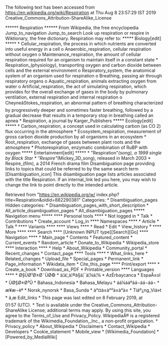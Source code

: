 The following text has been accessed from https://en.wikipedia.org/wiki/Respiration at Thu Aug 8 23:57:29 IST 2019
Creative_Commons_Attribution-ShareAlike_License




















****** Respiration ******
From Wikipedia, the free encyclopedia
Jump_to_navigation Jump_to_search
 Look up respiration or respire in Wiktionary, the free dictionary.
Respiration may refer to:
***** Biology[edit] *****
    * Cellular_respiration, the process in which nutrients are converted into
      useful energy in a cell
          o Anaerobic_respiration, cellular respiration without oxygen
          o Maintenance_respiration, the amount of cellular respiration
            required for an organism to maintain itself in a constant state
    * Respiration_(physiology), transporting oxygen and carbon dioxide between
      cells and the external environment
          o Respiratory_system, the anatomical system of an organism used for
            respiration
          o Breathing, passing air through respiratory organs
          o Aquatic_respiration, animals extracting oxygen from water
          o Artificial_respiration, the act of simulating respiration, which
            provides for the overall exchange of gases in the body by pulmonary
            ventilation, external respiration and internal respiration
          o CheyneâStokes_respiration, an abnormal pattern of breathing
            characterized by progressively deeper and sometimes faster
            breathing, followed by a gradual decrease that results in a
            temporary stop in breathing called an apnea
    * Respiration, a journal by Karger_Publishers
***** Ecology[edit] *****
    * Carbon_respiration, a concept used in calculating carbon (as CO
      2) flux occurring in the atmosphere
    * Ecosystem_respiration, measurement of gross carbon dioxide production by
      all organisms in an ecosystem
    * Root_respiration, exchange of gases between plant roots and the
      atmosphere
    * Photorespiration, enzymatic combination of RuBP with oxygen
***** Entertainment[edit] *****
    * "Respiration"_(song), a 1999 single by Black Star
    * "Respire"_(Mickey_3D_song), released in March 2003
    * Respire_(film), a 2014 French drama film
                      Disambiguation page providing links to topics that could
                      be referred to by the same search term
[Disambiguation_icon] This disambiguation page lists articles associated with
                      the title Respiration.
                      If an internal_link led you here, you may wish to change
                      the link to point directly to the intended article.

Retrieved from "https://en.wikipedia.org/w/
index.php?title=Respiration&oldid=882290381"
Categories:
    * Disambiguation_pages
Hidden categories:
    * Disambiguation_pages_with_short_description
    * All_article_disambiguation_pages
    * All_disambiguation_pages
***** Navigation menu *****
**** Personal tools ****
    * Not logged in
    * Talk
    * Contributions
    * Create_account
    * Log_in
**** Namespaces ****
    * Article
    * Talk
⁰
**** Variants ****
**** Views ****
    * Read
    * Edit
    * View_history
⁰
**** More ****
**** Search ****
[Unknown INPUT type][Search][Go]
**** Navigation ****
    * Main_page
    * Contents
    * Featured_content
    * Current_events
    * Random_article
    * Donate_to_Wikipedia
    * Wikipedia_store
**** Interaction ****
    * Help
    * About_Wikipedia
    * Community_portal
    * Recent_changes
    * Contact_page
**** Tools ****
    * What_links_here
    * Related_changes
    * Upload_file
    * Special_pages
    * Permanent_link
    * Page_information
    * Wikidata_item
    * Cite_this_page
**** Print/export ****
    * Create_a_book
    * Download_as_PDF
    * Printable_version
**** Languages ****
    * Ø§ÙØ¹Ø±Ø¨ÙØ©
    * à¦à¦¸à¦®à§à¦¯à¦¼à¦¾
    * AzÉrbaycanca
    * EspaÃ±ol
    * ÙØ§Ø±Ø³Û
    * Bahasa_Indonesia
    * Bahasa_Melayu
    * áá¼ááºáá¬áá¬áá¬
    * æ¥æ¬èª
    * Norsk_nynorsk
    * Basa_Sunda
    * à°¤à±à°²à±à°à±
    * Tiáº¿ng_Viá»t
    * ä¸­æ
Edit_links
    * This page was last edited on 8 February 2019, at 01:57 (UTC).
    * Text is available under the Creative_Commons_Attribution-ShareAlike
      License; additional terms may apply. By using this site, you agree to the
      Terms_of_Use and Privacy_Policy. WikipediaÂ® is a registered trademark of
      the Wikimedia_Foundation,_Inc., a non-profit organization.
    * Privacy_policy
    * About_Wikipedia
    * Disclaimers
    * Contact_Wikipedia
    * Developers
    * Cookie_statement
    * Mobile_view
    * [Wikimedia_Foundation]
    * [Powered_by_MediaWiki]
